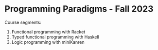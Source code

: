 # Programming Paradigms - Fall 2023

Course segments: 

1. Functional programming with Racket
2. Typed functional programming with Haskell
3. Logic programming with miniKanren
